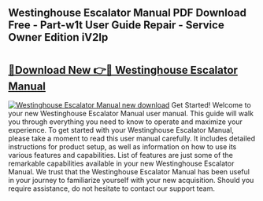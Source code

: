 ## Westinghouse Escalator Manual PDF Download Free - Part-w1t User Guide Repair - Service Owner Edition iV2lp

# <h2><a href="http://bc80081.oget.top/?id=Westinghouse+Escalator+Manual">🔗Download New 👉🔴 Westinghouse Escalator Manual</a></h2>

[![Westinghouse Escalator Manual new download](https://i.imgur.com/5g1atiW.png)](http://bc80081.oget.top/?id=Westinghouse+Escalator+Manual)
Get Started! Welcome to your new Westinghouse Escalator Manual user manual. This guide will walk you through everything you need to know to operate and maximize your experience. To get started with your Westinghouse Escalator Manual, please take a moment to read this user manual carefully. It includes detailed instructions for product setup, as well as information on how to use its various features and capabilities. List of features are just some of the remarkable capabilities available in your new Westinghouse Escalator Manual. We trust that the Westinghouse Escalator Manual has been useful in your journey to familiarize yourself with your new acquisition. Should you require assistance, do not hesitate to contact our support team.
